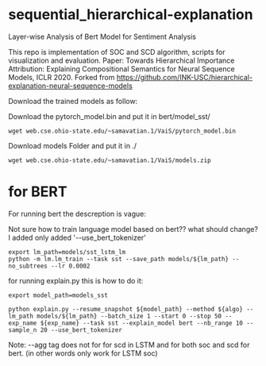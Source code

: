 # sequential_hierarchical-explanation
Layer-wise Analysis of Bert Model for Sentiment Analysis

This repo is implementation of SOC and SCD algorithm, scripts for visualization and evaluation. Paper: Towards Hierarchical Importance Attribution: Explaining Compositional Semantics for Neural Sequence Models, ICLR 2020. Forked from https://github.com/INK-USC/hierarchical-explanation-neural-sequence-models
 
 
Download the trained models as follow:

Download the pytorch_model.bin and put it in bert/model_sst/

```shell script
wget web.cse.ohio-state.edu/~samavatian.1/VaiS/pytorch_model.bin 
```
Download models Folder and put it in ./
```shell script
wget web.cse.ohio-state.edu/~samavatian.1/VaiS/models.zip 
```

# for BERT

For running bert the descreption is vague:

Not sure how to train language model based on bert?? what should change? I added only added '--use_bert_tokenizer' 
```shell script
export lm_path=models/sst_lstm_lm
python -m lm.lm_train --task sst --save_path models/${lm_path} --no_subtrees --lr 0.0002
```
for running explain.py this is how to do it: 

```shell script
export model_path=models_sst

python explain.py --resume_snapshot ${model_path} --method ${algo} --lm_path models/${lm_path} --batch_size 1 --start 0 --stop 50 --exp_name ${exp_name} --task sst --explain_model bert --nb_range 10 --sample_n 20 --use_bert_tokenizer
```

Note: --agg tag does not for for scd in LSTM and for both soc and scd for bert. (in other words only work for LSTM soc)

